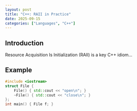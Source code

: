 ```yaml
---
layout: post
title: "C++: RAII in Practice"
date: 2025-09-15
categories: ["Languages", "C++"]   
---
```


## Introduction
Resource Acquisition Is Initialization (RAII) is a key C++ idiom...

## Example
```cpp
#include <iostream>
struct File {
    File() { std::cout << "open\n"; }
    ~File() { std::cout << "close\n"; }
};
int main() { File f; }
```
